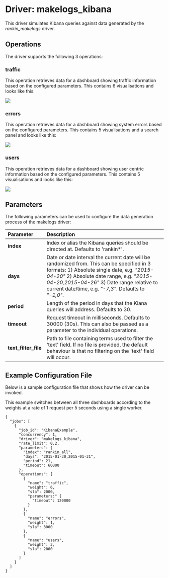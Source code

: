 # Driver: makelogs_kibana
This driver simulates Kibana queries against data generated by the *rankin_makelogs* driver.

## Operations
The driver supports the following 3 operations:

### traffic
This operation retrieves data for a dashboard showing traffic information based on the configured parameters. This contains 6 visualisations and looks like this:

![
](./dashboard_images/traffic.png)

### errors
This operation retrieves data for a dashboard showing system errors based on the configured parameters. This contains 5 visualisations and a search panel and looks like this:

![
](./dashboard_images/errors.png)

### users
This operation retrieves data for a dashboard showing user centric information based on the configured parameters. This contains 5 visualisations and looks like this:

![
](./dashboard_images/users.png)

## Parameters
The following parameters can be used to configure the data generation process of the makelogs driver:

Parameter | Description
:------------ | :------------
**index** | Index or alias the Kibana queries should be directed at. Defaults to 'rankin*'.
**days** | Date or date interval the current date will be randomized from. This can be specified in 3 formats: 1) Absolute single date, e.g. *"2015-04-20"* 2) Absolute date range, e.g. *"2015-04-20,2015-04-26"* 3) Date range relative to current date/time, e.g. *"-7,3"*. Defaults to *"-1,0"*.
**period** | Length of the period in days that the Kiana queries will address. Defaults to 30.
**timeout** | Request timeout in milliseconds. Defaults to 30000 (30s). This can also be passed as a parameter to the individual operations.
**text_filter_file** | Path to file containing terms used to filter the 'text' field. If no file is provided, the default behaviour is that no filtering on the 'text' field will occur.

## Example Configuration File
Below is a sample configuration file that shows how the driver can be invoked. 

This example switches between all three dashboards according to the weights at a rate of 1 request per 5 seconds using a single worker.

```
{
  "jobs": [
    {
      "job_id": "KibanaExample",
      "concurrency": 1,
      "driver": "makelogs_kibana",
      "rate_limit": 0.2,
      "parameters": {
        "index": "rankin_all",
        "days": "2015-01-30,2015-01-31",
        "period": 21,
        "timeout": 60000
      },
      "operations": [
        {
          "name": "traffic",
          "weight": 6,
          "sla": 2000,
          "parameters:" {
            "timeout": 120000
          }
        },
        {
          "name": "errors",
          "weight": 1,
          "sla": 3000
        },
        {
          "name": "users",
          "weight": 3,
          "sla": 2000
        }
      ]
    }
  ]
}
```
